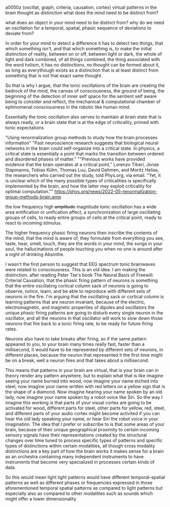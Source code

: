 a0050z
(oscillat, graph, criteria, causation, cortex) virtual patterns in the brain
thought as distinction
what does the mind need to be distinct from?

what does an object in your mind need to be distinct from? why do we need an oscillation for a temporal, spatial, phasic sequence of deviations to deviate from? 

In order for your mind to detect a difference it has to detect two things, that which something isn't, and that which something is, to make the initial distinction of reality, between on or off, between light or dark, the whole of light and dark combined, of all things combined, the thing associated with the word holism, it has no distinctions, no thought can be formed about it, as long as everythough exists as a distinction that is at least distinct from something that is not that exact same thought.

So that is why I argue, that the tonic oscillations of the brain are creating the bedrock of the mind, the canvas of consciousness, the ground of being, the beginning of the detection of inner self space for the sentient self aware being to consider and reflect, the mechanical & computational chamber of ephinomenal consciousness in the robotic like human mind.

Essentially the tonic oscillation also serves to maintain at brain state that is always ready, or a brain state that is at the edge of criticality, primed with tonic expectations

"Using renormalization group methods to study how the brain processes information"
"Past neuroscience research suggests that biological neural networks in the brain could self-organize into a critical state. In physics, a critical state is essentially a point that marks the transition between ordered and disordered phases of matter."
""Previous works have provided evidence that the brain operates at a critical point," Lorenzo Tiberi, Jonas Stapmanns, Tobias Kühn, Thomas Luu, David Dahmen, and Moritz Helias, the researchers who carried out the study, told Phys.org, via email. "Yet, it is unclear which of the many possible types of criticalities is specifically implemented by the brain, and how the latter may exploit criticality for optimal computation.""
https://phys.org/news/2022-05-renormalization-group-methods-brain.amp

the low frequency high ~~amplitude~~ magnitude tonic oscillation has a wide area entification or unification affect, a synchronization of large oscillating groups of cells, to ready entire groups of cells at the critical point, ready to react to incoming stimulus.

The higher frequency phasic firing neurons then inscribe the contents of the mind, that the mind is aware of, they formulate from everything you see, taste, hear, smell, touch, they are the words in your mind, the songs in your soul, the hallucinations of people touching you when no one is around after a night of drinking Absinthe.

I wasn't the first person to suggest that EEG spectrum tonic brainwaves were related to consciousness. This is an old idea. I am making the distinction. after reading Peter Tse's book The Neural Basis of Freewill: Criterial Causation, that the phasic firing pattern of neurons is something that the entire oscillating cortical column sack of neurons is going to observe, notice, learn, and be able to reproduce with different sets of neurons in the fire. I'm arguing that the oscillating sack or cortical column is learning patterns that are neuron invariant, because of the electric, electromagnetic, and magnetic properties of dipoles and oscillators the unique phasic firing patterns are going to disturb every single neuron in the oscillator, and all the neurons in that oscillator will work to slow down those neurons that fire back to a tonic firing rate, to be ready for future firing rates.

Neurons also have to take breaks after firing, so if the same pattern appeared to you, to your brain many times really fast, faster than a millisecond, it would have to be represented by different sets of neurons, in different places, because the neuron that represented it the first time might be on a break, well a neuron fires and that takes about a millisecond.

This means that patterns in your brain are virtual, that is your brain can in theory render any pattern anywhere, but to explain what that is like imagine seeing your name burned into wood, now imagine your name etched into steel, now imagine your name written with red letters on a yellow sign that is the shape of a diamond.
Now imagine hearing your name spoken by an old lady, now imagine your name  spoken by a robot voice like Siri. So the way I imagine this working is that parts of your visual cortex are going to be activated for wood, different parts for steel, other parts for yellow, red, steel, and different parts of your audio cortex might become activited if you can hear the old lady speaking your name, or hear Siri the robot voice in your imagination. The idea that I prefer or subscribe to is that some areas of your brain, because of their unique geographical proximity to certain incoming sensory signals have their representations created by the structural changes over time tuned to process specific types of patterns and specific types of distinctions within certain modalities, all though cross modality distinctions are a key part of how the brain works it makes sense for a brain as an orchestra containing many independent instruments to have instruments that become very specialized in processes certain kinds of data.

So this would mean light light patterns would have different temporal-spatial patterns as well as different phases or frequencies expressed in those aforementioned temporal spatial patterns as compared to light patterns but especially also as compared to other modalities such as sounds which might offer a lower dimensionality
